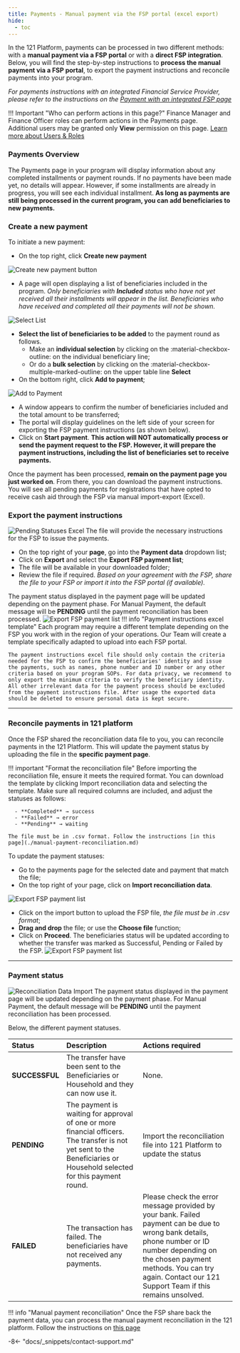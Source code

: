 ```yaml
---
title: Payments - Manual payment via the FSP portal (excel export)
hide:
  - toc
---
```


In the 121 Platform, payments can be processed in two different methods: with a **manual payment via a FSP portal** or with a **direct FSP integration**. Below, you will find the step-by-step instructions to **process the manual payment via a FSP portal**, to export the payment instructions and reconcile payments into your program.

*For payments instructions with an integrated Financial Service Provider, please refer to the instructions on the [Payment with an integrated FSP page](./payment-integrated-fsp.md)*

!!! Important "Who can perform actions in this page?"
    Finance Manager and Finance Officer roles can perform actions in the Payments page.  
    Additional users may be granted only **View** permission on this page. [Learn more about Users & Roles](../users/users-roles-page.md)

### Payments Overview

The Payments page in your program will display information about any completed installments or payment rounds. If no payments have been made yet, no details will appear. However, if some installments are already in progress, you will see each individual installment. **As long as payments are still being processed in the current program, you can add beneficiaries to new payments.**

### Create a new payment

To initiate a new payment:

- On the top right, click **Create new payment**

![Create new payment button](../assets/img/PaymentsPage.png)

- A page will open displaying a list of beneficiaries included in the program.
  *Only beneficiaries with **Included** status who have not yet received all their installments will appear in the list. Beneficiaries who have received and completed all their payments will not be shown.*

![Select List](../assets/img/CreateNewpaymentSelect.png)

- **Select the list of beneficiaries to be added** to the payment round as follows.
    - Make an **individual selection** by clicking on the :material-checkbox-outline: on the individual beneficiary line;
    - Or do a **bulk selection** by clicking on the :material-checkbox-multiple-marked-outline: on the upper table line **Select**
- On the bottom right, click **Add to payment**;

![Add to Payment](../assets/img/StartPayment.png)

- A window appears to confirm the number of beneficiaries included and the total amount to be transferred;
- The portal will display guidelines on the left side of your screen for exporting the FSP payment instructions (as shown below).
- Click on **Start payment**. **This action will NOT automatically process or send the payment request to the FSP. However, it will prepare the payment instructions, including the list of beneficiaries set to receive payments.**

Once the payment has been processed, **remain on the payment page you just worked on**. From there, you can download the payment instructions. You will see all pending payments for registrations that have opted to receive cash aid through the FSP via manual import-export (Excel).

### Export the payment instructions

![Pending Statuses Excel](../assets/img/PendingStatusExcel.png)
The file will provide the necessary instructions for the FSP to issue the payments.

- On the top right of your **page**, go into the **Payment data** dropdown list;
- Click on **Export** and select the **Export FSP payment list**;
- The file will be available in your downloaded folder;
- Review the file if required. *Based on your agreement with the FSP, share the file to your FSP or import it into the FSP portal (if available).*

The payment status displayed in the payment page will be updated depending on the payment phase. For Manual Payment, the default message will be **PENDING** until the payment reconciliation has been processed.
![Export FSP payment list](../assets/img/IndividualExportReport.png)
!!! info "Payment instructions excel template"
    Each program may require a different template depending on the FSP you work with in the region of your operations. Our Team will create a template specifically adapted to upload into each FSP portal.

    The payment instructions excel file should only contain the criteria needed for the FSP to confirm the beneficiaries' identity and issue the payments, such as names, phone number and ID number or any other criteria based on your program SOPs. For data privacy, we recommend to only export the minimum criteria to verify the beneficiary identity. All other irrelevant data for the payment process should be excluded from the payment instructions file. After usage the exported data should be deleted to ensure personal data is kept secure.

---

### Reconcile payments in 121 platform

Once the FSP shared the reconciliation data file to you, you can reconcile payments in the 121 Platform. This will update the payment status by uploading the file in the **specific payment page**.

!!! important "Format the reconciliation file"
    Before importing the reconciliation file, ensure it meets the required format. You can download the template by clicking Import reconciliation data and selecting the template. Make sure all required columns are included, and adjust the statuses as follows:

      - **Completed** → success
      - **Failed** → error
      - **Pending** → waiting

    The file must be in .csv format. Follow the instructions [in this page](./manual-payment-reconciliation.md)

To update the payment statuses:

- Go to the payments page for the selected date and payment that match the file;
- On the top right of your page, click on **Import reconciliation data**.
  
![Export FSP payment list](..\assets\img\IndividualExportReport.png)

- Click on the import button to upload the FSP file, *the file must be in .csv format*;
- **Drag and drop** the file; or use the **Choose file** function;
- Click on **Proceed**. The beneficiaries status will be updated according to whether the transfer was marked as Successful, Pending or Failed by the FSP.
![Export FSP payment list](../assets/img/IndividualExportReport.png)

---

### Payment status

![Reconciliation Data Import](../assets/img/ReconciliationImport.png)
The payment status displayed in the payment page will be updated depending on the payment phase. For Manual Payment, the default message will be **PENDING** until the payment reconciliation has been processed.

Below, the different payment statuses.

| Status | Description | Actions required |
| :------| :-----------| :----------------|
| **SUCCESSFUL** | The transfer have been sent to the Beneficiaries or Household and they can now use it. | None.|
| **PENDING** | The payment is waiting for approval of one or more financial officers. The transfer is not yet sent to the Beneficiaries or Household selected for this payment round. | Import the reconciliation file into 121 Platform to update the status |
| **FAILED** | The transaction has failed. The beneficiaries have not received any payments.| Please check the error message provided by your bank. Failed payment can be due to wrong bank details, phone number or ID number depending on the chosen payment methods. You can try again. Contact our 121 Support Team if this remains unsolved.|

!!! info "Manual payment reconciliation"
    Once the FSP share back the payment data, you can process the manual payment reconciliation in the 121 platform.
    Follow the instructions on [this page](./manual-payment-reconciliation.md)

-8<- "docs/_snippets/contact-support.md"
